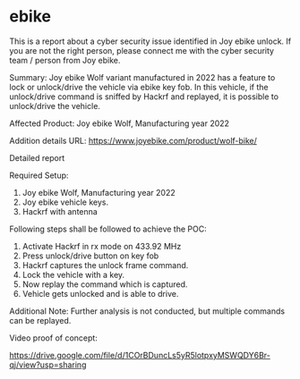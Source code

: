 # ebike

This is a report about a cyber security issue identified in Joy ebike unlock. If you are not the right person, please connect me with the cyber security team / person from Joy ebike.

Summary:
Joy ebike Wolf variant manufactured in 2022 has a feature to lock or unlock/drive the vehicle via ebike key fob. In this vehicle, if the unlock/drive command is sniffed by Hackrf and replayed, it is possible to unlock/drive the vehicle.


Affected Product:
Joy ebike Wolf, Manufacturing year 2022

Addition details URL:
https://www.joyebike.com/product/wolf-bike/

Detailed report

Required Setup:
1. Joy ebike Wolf, Manufacturing year 2022
2. Joy ebike vehicle keys.
3. Hackrf with antenna


Following steps shall be followed to achieve the POC:
1. Activate Hackrf in rx mode on 433.92 MHz
2. Press unlock/drive button on key fob
3. Hackrf captures the unlock frame command.
4. Lock the vehicle with a key.
5. Now replay the command which is captured.
6. Vehicle gets unlocked and is able to drive.

Additional Note: Further analysis is not conducted, but multiple commands can be replayed.

Video proof of concept:

https://drive.google.com/file/d/1COrBDuncLs5yR5lotpxyMSWQDY6Br-qj/view?usp=sharing
